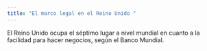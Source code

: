 ```yaml
---
title: "El marco legal en el Reino Unido "
---
```


El Reino Unido ocupa el séptimo lugar a nivel mundial en cuanto a la facilidad para hacer negocios, según el Banco Mundial.